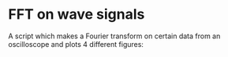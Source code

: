 # FFT on wave signals

A script which makes a Fourier transform on certain data from an oscilloscope and plots 4 different figures:

